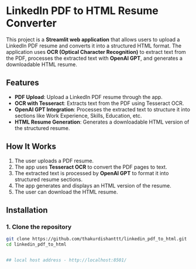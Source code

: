 # LinkedIn PDF to HTML Resume Converter

This project is a **Streamlit web application** that allows users to upload a LinkedIn PDF resume and converts it into a structured HTML format. The application uses **OCR (Optical Character Recognition)** to extract text from the PDF, processes the extracted text with **OpenAI GPT**, and generates a downloadable HTML resume.

## Features

- **PDF Upload**: Upload a LinkedIn PDF resume through the app.
- **OCR with Tesseract**: Extracts text from the PDF using Tesseract OCR.
- **OpenAI GPT Integration**: Processes the extracted text to structure it into sections like Work Experience, Skills, Education, etc.
- **HTML Resume Generation**: Generates a downloadable HTML version of the structured resume.
  
## How It Works

1. The user uploads a PDF resume.
2. The app uses **Tesseract OCR** to convert the PDF pages to text.
3. The extracted text is processed by **OpenAI GPT** to format it into structured resume sections.
4. The app generates and displays an HTML version of the resume.
5. The user can download the HTML resume.

## Installation

### 1. Clone the repository

```bash
git clone https://github.com/thakurdishanttt/linkedin_pdf_to_html.git
cd linkedin_pdf_to_html


## local host address - http://localhost:8501/
